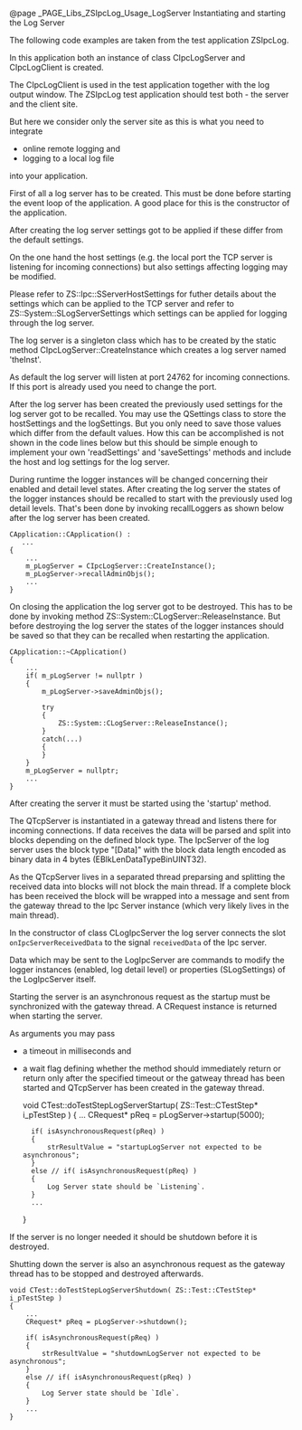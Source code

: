 @page _PAGE_Libs_ZSIpcLog_Usage_LogServer Instantiating and starting the Log Server

The following code examples are taken from the test application ZSIpcLog.

In this application both an instance of class CIpcLogServer and CIpcLogClient is created.

The CIpcLogClient is used in the test application together with the log output window.
The ZSIpcLog test application should test both - the server and the client site.

But here we consider only the server site as this is what you need to integrate

- online remote logging and
- logging to a local log file

into your application.

First of all a log server has to be created. This must be done before starting the
event loop of the application. A good place for this is the constructor of the application.

After creating the log server settings got to be applied if these differ from the default settings.

On the one hand the host settings (e.g. the local port the TCP server is listening for incoming
connections) but also settings affecting logging may be modified.

Please refer to ZS::Ipc::SServerHostSettings for futher details about the settings which can be
applied to the TCP server and refer to ZS::System::SLogServerSettings which settings can be applied
for logging through the log server.

The log server is a singleton class which has to be created by the static method
CIpcLogServer::CreateInstance which creates a log server named 'theInst'.

As default the log server will listen at port 24762 for incoming connections. If this port is
already used you need to change the port.

After the log server has been created the previously used settings for the log server got to be recalled.
You may use the QSettings class to store the hostSettings and the logSettings. But you only need to save
those values which differ from the default values. How this can be accomplished is not shown in the code
lines below but this should be simple enough to implement your own 'readSettings' and 'saveSettings' methods
and include the host and log settings for the log server.

During runtime the logger instances will be changed concerning their enabled and detail level states.
After creating the log server the states of the logger instances should be recalled to start with
the previously used log detail levels. That's been done by invoking recallLoggers as shown below after
the log server has been created.

    CApplication::CApplication() :
       ...
    {
        ...
        m_pLogServer = CIpcLogServer::CreateInstance();
        m_pLogServer->recallAdminObjs();
        ...
    }

On closing the application the log server got to be destroyed. This has to be done by invoking
method ZS::System::CLogServer::ReleaseInstance. But before destroying the log server the states of the
logger instances should be saved so that they can be recalled when restarting the application.

    CApplication::~CApplication()
    {
        ...
        if( m_pLogServer != nullptr )
        {
            m_pLogServer->saveAdminObjs();

            try
            {
                ZS::System::CLogServer::ReleaseInstance();
            }
            catch(...)
            {
            }
        }
        m_pLogServer = nullptr;
        ...
    }

After creating the server it must be started using the 'startup' method.

The QTcpServer is instantiated in a gateway thread and listens there for incoming connections.
If data receives the data will be parsed and split into blocks depending on the defined block type.
The IpcServer of the log server uses the block type "<Len>[Data]" with the block data length
encoded as binary data in 4 bytes (EBlkLenDataTypeBinUINT32).

As the QTcpServer lives in a separated thread preparsing and splitting the received data into blocks
will not block the main thread. If a complete block has been received the block will be wrapped into
a message and sent from the gateway thread to the Ipc Server instance (which very likely lives in
the main thread).

In the constructor of class CLogIpcServer the log server connects the slot `onIpcServerReceivedData`
to the signal `receivedData` of the Ipc server.

Data which may be sent to the LogIpcServer are commands to modify the logger instances (enabled,
log detail level) or properties (SLogSettings) of the LogIpcServer itself.

Starting the server is an asynchronous request as the startup must be synchronized with the
gateway thread. A CRequest instance is returned when starting the server.

As arguments you may pass

- a timeout in milliseconds and
- a wait flag defining whether the method should immediately return or return only after
  the specified timeout or the gatweay thread has been started and QTcpServer has been
  created in the gateway thread.

    void CTest::doTestStepLogServerStartup( ZS::Test::CTestStep* i_pTestStep )
    {
        ...
        CRequest* pReq = pLogServer->startup(5000);

        if( isAsynchronousRequest(pReq) )
        {
            strResultValue = "startupLogServer not expected to be asynchronous";
        }
        else // if( isAsynchronousRequest(pReq) )
        {
            Log Server state should be `Listening`.
        }
        ...
    }

If the server is no longer needed it should be shutdown before it is destroyed.

Shutting down the server is also an asynchronous request as the gateway thread has to be stopped
and destroyed afterwards.

    void CTest::doTestStepLogServerShutdown( ZS::Test::CTestStep* i_pTestStep )
    {
        ...
        CRequest* pReq = pLogServer->shutdown();

        if( isAsynchronousRequest(pReq) )
        {
            strResultValue = "shutdownLogServer not expected to be asynchronous";
        }
        else // if( isAsynchronousRequest(pReq) )
        {
            Log Server state should be `Idle`.
        }
        ...
    }

